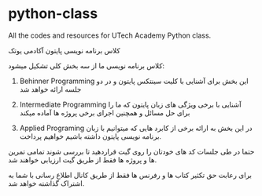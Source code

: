 # python-class
All the codes and resources for UTech Academy Python class.

کلاس برنامه نویسی پایتون آکادمی یوتک

کلاس برنامه نویسی ما از سه بخش کلی تشکیل میشود:
1. Behinner Programming
این بخش برای آشنایی با کلیت سینتکس پایتون و در دو جلسه ارائه خواهد شد

2. Intermediate Programming 
آشنایی با برخی ویژگی های زبان پایتون که ما را برای حل مسائل و همچنین
اجرای برخی پروژه ها آماده میکند

3. Applied Programing
در این بخش به ارائه برخی از کابرد هایی که میتوانیم با زبان برنامه نویسی
پایتون داشته باشیم خواهیم پرداخت.

حتما در طی جلسات کد های خودتان را روی گیت قراردهید تا بررسی شوند
تمامی تمرین ها و پروژه ها فقط از طریق گیت ارزیابی خواهند شد.

برای رعابت حق تکثیر کتاب ها و رفرنس ها فقط از طریق کانال اطلاع رسانی با شما به اشتراک گذاشته خواهد شد.
